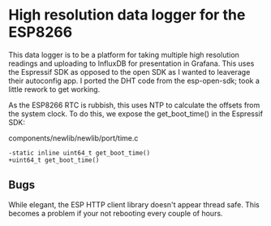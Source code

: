 # High resolution data logger for the ESP8266

This data logger is to be a platform for taking multiple high resolution readings and uploading to InfluxDB for presentation in Grafana.  This uses the Espressif SDK as opposed to the open SDK as I wanted to leaverage their autoconfig app.  I ported the DHT code from the esp-open-sdk; took a little rework to get working.

As the ESP8266 RTC is rubbish, this uses NTP to calculate the offsets from the system clock.  To do this, we expose the get_boot_time() in the Espressif SDK:

components/newlib/newlib/port/time.c
```
-static inline uint64_t get_boot_time()
+uint64_t get_boot_time()

```

## Bugs

While elegant, the ESP HTTP client library doesn't appear thread safe.  This becomes a problem if your not rebooting every couple of hours.
